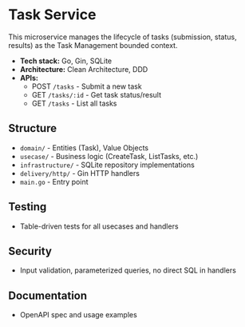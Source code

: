 # Task Service

This microservice manages the lifecycle of tasks (submission, status, results) as the Task Management bounded context.

- **Tech stack:** Go, Gin, SQLite
- **Architecture:** Clean Architecture, DDD
- **APIs:**
  - POST `/tasks` - Submit a new task
  - GET `/tasks/:id` - Get task status/result
  - GET `/tasks` - List all tasks

## Structure
- `domain/` - Entities (Task), Value Objects
- `usecase/` - Business logic (CreateTask, ListTasks, etc.)
- `infrastructure/` - SQLite repository implementations
- `delivery/http/` - Gin HTTP handlers
- `main.go` - Entry point

## Testing
- Table-driven tests for all usecases and handlers

## Security
- Input validation, parameterized queries, no direct SQL in handlers

## Documentation
- OpenAPI spec and usage examples
